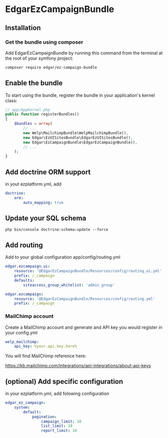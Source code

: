 # EdgarEzCampaignBundle

## Installation

### Get the bundle using composer

Add EdgarEzCampaignBundle by running this command from the terminal at the root of
your symfony project:

```bash
composer require edgar/ez-campaign-bundle
```

## Enable the bundle

To start using the bundle, register the bundle in your application's kernel class:

```php
// app/AppKernel.php
public function registerBundles()
{
    $bundles = array(
        // ...
        new Welp\MailchimpBundle\WelpMailchimpBundle(),
        new Edgar\EzUISitesBundle\EdgarEzUISitesBundle(),
        new Edgar\EzCampaignBundle\EdgarEzCampaignBundle(),
        // ...
    );
}
```

## Add doctrine ORM support

in yout ezplatform.yml, add

```yaml
doctrine:
    orm:
        auto_mapping: true
```

## Update your SQL schema

```
php bin/console doctrine:schema:update --force
```

## Add routing

Add to your global configuration app/config/routing.yml

```yaml
edgar.ezcampaign.ui:
    resource: '@EdgarEzCampaignBundle/Resources/config/routing_ui.yml'
    prefix: /_campaign
    defaults:
        siteaccess_group_whitelist: 'admin_group'

edgar.ezcampaign:
    resource: '@EdgarEzCampaignBundle/Resources/config/routing.yml'
    prefix: /_campaign
```

### MailChimp account

Create a MailChimp account and generate and API key you would register in your config.yml

```yaml
welp_mailchimp:
    api_key: %your.api.key.here%
```

You will find MailChimp reference here:

https://kb.mailchimp.com/integrations/api-integrations/about-api-keys

## (optional) Add specific configuration

in your ezplatform.yml, add folowing configuration
```yaml
edgar_ez_campaign:
    system:
        default:
            pagination:
                campaign_limit: 10
                list_limit: 10
                report_limit: 10
```
